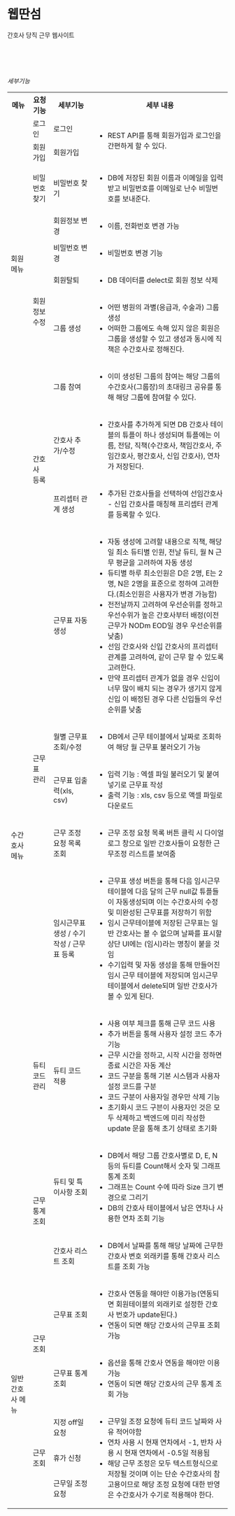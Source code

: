 # 웹딴섬
간호사 당직 근무 웹사이트   
</br></br></br></br></br>
_세부기능_
<table>
  <tr>
    <th>메뉴</th>
    <th>요청 기능</th>
    <th>세부기능</th>
    <th>세부 내용</th>
  </tr>
  <tr>
    <td rowspan="8">회원메뉴</td>
    <td>로그인</td>
    <td>로그인</td>
    <td rowspan="2">
      <ul>
        <li>REST API를 통해 회원가입과 로그인을 간편하게 할 수 있다.</li>
      </ul>
    </td>
  </tr>
  <tr>
    <td>회원가입</td>
    <td>회원가입</td>
  </tr>
  <tr>
    <td>비밀번호 찾기</td>
    <td>비밀번호 찾기</td>
    <td>
      <ul>
        <li>DB에 저장된 회원 이름과 이메일을 입력받고 비밀번호를 이메일로 난수 비밀번호를 보내준다.</li>
      </ul>
    </td>
  </tr>
  <tr>
    <td rowspan="5">회원정보 수정</td>
    <td>회원정보 변경</td>
    <td>
      <ul>
        <li>이름, 전화번호 변경 가능</li>
      </ul>
    </td>
  </tr>
  <tr>
    <td>비밀번호 변경</td>
    <td>
      <ul>
        <li>비밀번호 변경 기능</li>
      </ul>
    </td>
  </tr>
  <tr>
    <td>회원탈퇴</td>
    <td>
      <ul>
        <li>DB 데이터를 delect로 회원 정보 삭제</li>
      </ul>
    </td>
  </tr>
  <tr>
    <td>그룹 생성</td>
    <td>
      <ul>
        <li>어떤 병원의 과별(응급과, 수술과) 그룹 생성</li>
        <li>어떠한 그룹에도 속해 있지 않은 회원은 그룹을 생성할 수 있고 생성과 동시에 직책은 수간호사로 정해진다.</li>
      </ul>
    </td>
  </tr>
  <tr>
    <td>그룹 참여</td>
    <td>
      <ul>
        <li>이미 생성된 그룹의 참여는 해당 그룹의 수간호사(그룹장)의 초대링크 공유를 통해 해당 그룹에 참여할 수 있다.</li>
      </ul>
    </td>
  </tr>
  <tr>
    <td rowspan="10">수간호사 메뉴</td>
    <td rowspan="2">간호사 등록</td>
    <td>간호사 추가/수정</td>
    <td>
      <ul>
        <li>간호사를 추가하게 되면 DB 간호사 테이블의 튜플이 하나 생성되며 튜플에는 이름, 전담, 직책(수간호사, 책임간호사, 주임간호사, 평간호사, 신입 간호사), 연차가 저장된다.</li>
      </ul>
    </td>
  </tr>
  <tr>
    <td>프리셉터 관계 생성</td>
    <td>
      <ul>
        <li>추가된 간호사들을 선택하여 선임간호사 - 신입 간호사를 매칭해 프리셉터 관계를 등록할 수 있다.</li>
      </ul>
    </td>
  </tr>
  <tr>
    <td rowspan="5">근무표 관리</td>
    <td>근무표 자동생성</td>
    <td>
      <ul>
        <li>자동 생성에 고려할 내용으로 직책, 해당 일 최소 듀티별 인원, 전날 듀티, 월 N 근무 평균을 고려하여 자동 생성</li>
        <li>듀티별 하루 최소인원은 D은 2명, E는 2명, N은 2명을 표준으로 정하여 고려한다.(최소인원은 사용자가 변경 가능함)</li>
        <li>전전날까지 고려하여 우선순위를 정하고 우선수위가 높은 간호사부터 배정(이전 근무가 NODm EOD일 경우 우선순위를 낮춤)</li>
        <li>선임 간호사와 신입 간호사의 프리셉터 관계를 고려하여, 같이 근무 할 수 있도록 고려한다.</li>
        <li>만약 프리셉터 관계가 없을 경우 신입이 너무 많이 배치 되는 경우가 생기지 않게 신입 이 배정된 경우 다른 신입들의 우선순위를 낮춤</li>
      </ul>
    </td>
  </tr>
  <tr>
    <td>월별 근무표 조회/수정</td>
    <td>
      <ul>
        <li>DB에서 근무 테이블에서 날짜로 조회하여 해당 월 근무표 불러오기 가능</li>
      </ul>
    </td>
  </tr>
  <tr>
    <td>근무표 입출력(xls, csv)</td>
    <td>
      <ul>
        <li>입력 기능 : 엑셀 파일 불러오기 및 붙여넣기로 근무표 작성</li>
        <li>출력 기능 : xls, csv 등으로 액셀 파일로 다운로드</li>
      </ul>
    </td>
  </tr>
  <tr>
    <td>근무 조정 요청 목록 조회</td>
    <td>
      <ul>
        <li>근무 조정 요청 목록 버튼 클릭 시 다이얼로그 창으로 일반 간호사들이 요청한 근무조정 리스트를 보여줌</li>
      </ul>
    </td>
  </tr>
  <tr>
    <td>임시근무표 생성 / 수기작성 / 근무표 등록</td>
    <td>
      <ul>
        <li>근무표 생성 버튼을 통해 다음 임시근무테이블에 다음 달의 근무 null값 튜플들이 자동생성되며 이는 수간호사의 수정 및 미완성된 근무표를 저장하기 위함</li>
        <li>임시 근무테이블에 저장된 근무표는 일반 간호사는 볼 수 없으며 날짜를 표시할 상단 UI에는 (임시)라는 명칭이 붙을 것임</li>
        <li>수기입력 및 자동 생성을 통해 만들어진 임시 근무 테이블에 저장되며 임시근무 테이블에서 delete되며 일반 간호사가 볼 수 있게 된다.</li>
      </ul>
    </td>
  </tr>
  <tr>
    <td>듀티 코드 관리</td>
    <td>듀티 코드 적용</td>
    <td>
      <ul>
        <li>사용 여부 체크를 통해 근무 코드 사용</li>
        <li>추가 버튼을 통해 사용자 설정 코드 추가 기능</li>
        <li>근무 시간을 정하고, 시작 시간을 정하면 종료 시간은 자동 계산</li>
        <li>코드 구분을 통해 기본 시스템과 사용자 설정 코드를 구분</li>
        <li>코드 구분이 사용자일 경우만 삭제 기능</li>
        <li>초기화시 코드 구븐이 사용자인 것은 모두 삭제하고 백엔드에 미리 작성한 update 문을 통해 초기 상태로 초기화</li>
      </ul>
    </td>
  </tr>
  <tr>
    <td rowspan="2">근무 통계 조회</td>
    <td>듀티 및 특이사항 조회</td>
    <td>
      <ul>
        <li>DB에서 해당 그룹 간호사별로 D, E, N 등의 듀티를 Count해서 숫자 및 그래프 통계 조회</li>
        <li>그래프는 Count 수에 따라 Size 크기 변경으로 그리기</li>
        <li>DB의 간호사 테이블에서 남은 연차나 사용한 연차 조회 기능</li>
      </ul>
    </td>
  </tr>
  <tr>
    <td>간호사 리스트 조회</td>
    <td>
      <ul>
        <li>DB에서 날짜를 통해 해당 날짜에 근무한 간호사 변호 외래키를 통해 간호사 리스트를 조회 가능</li>
      </ul>
    </td>
  </tr>
  <tr>
    <td rowspan="5">일반 간호사 메뉴</td>
    <td rowspan="2">근무 조회</td>
    <td>근무표 조회</td>
    <td>
      <ul>
        <li>간호사 연동을 해야만 이용가능(연동되면 회원테이블의 외래키로 설정한 간호사 번호가 update된다.)</li>
        <li>연동이 되면 해당 간호사의 근무표 조회가능</li>
      </ul>
    </td>
  </tr>
  <tr>
    <td>근무표 통계 조회</td>
    <td>
      <ul>
        <li>옵션을 통해 간호사 연동을 해야만 이용가능</li>
        <li>연동이 되면 해당 간호사의 근무 통계 조회 가능</li>
      </ul>
    </td>
  </tr>
  <tr>
    <td rowspan="3">근무 조회</td>
    <td>지정 off일 요청</td>
    <td rowspan="3">
      <ul>
        <li>근무일 조정 요청에 듀티 코드 날짜와 사유 적어야함</li>
        <li>연차 사용 시 현재 연차에서 -1, 반차 사용 시 현재 연차에서 -0.5일 적용됨</li>
        <li>해당 근무 조정은 모두 텍스트형식으로 저장될 것이며 이는 단순 수간호사의 참고용이므로 해당 조정 요청에 대한 반영은 수간호사가 수기로 적용해야 한다.</li>
      </ul>
    </td>
  </tr>
  <tr>
    <td>휴가 신청</td>
  </tr>
  <tr>
    <td>근무일 조정 요청</td>
  </tr>
</table>
